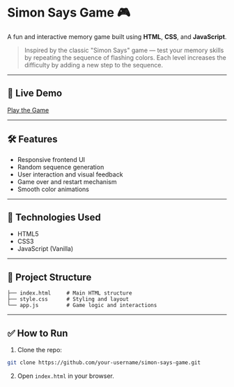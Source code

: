 
# Simon Says Game 🎮

A fun and interactive memory game built using **HTML**, **CSS**, and **JavaScript**.

> Inspired by the classic "Simon Says" game — test your memory skills by repeating the sequence of flashing colors. Each level increases the difficulty by adding a new step to the sequence.

---

## 🚀 Live Demo

[Play the Game](https://simon-says-game-mocha.vercel.app/)

---


## 🛠️ Features

- Responsive frontend UI
- Random sequence generation
- User interaction and visual feedback
- Game over and restart mechanism
- Smooth color animations

---

## 🧠 Technologies Used

- HTML5
- CSS3
- JavaScript (Vanilla)

---

## 📂 Project Structure

```plaintext
├── index.html     # Main HTML structure
├── style.css      # Styling and layout
└── app.js         # Game logic and interactions
```

---

## ✅ How to Run

1. Clone the repo:
```bash
git clone https://github.com/your-username/simon-says-game.git
```

2. Open `index.html` in your browser.



